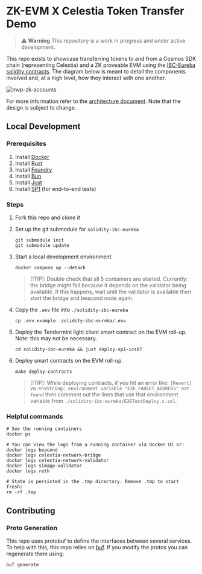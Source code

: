 # ZK-EVM X Celestia Token Transfer Demo

> ⚠️ **Warning**
> This repository is a work in progress and under active development.

This repo exists to showcase transferring tokens to and from a Cosmos SDK chain (representing Celestia) and a ZK proveable EVM using the [IBC-Eureka solidity contracts](https://github.com/cosmos/solidity-ibc-eureka/tree/main/src). The diagram below is meant to detail the components involved and, at a high level, how they interact with one another.

![mvp-zk-accounts](./mvp-zk-accounts.png)

For more information refer to the [architecture document](./ARCHITECTURE.md). Note that the design is subject to change.

## Local Development

### Prerequisites

1. Install [Docker](https://docs.docker.com/get-docker/)
1. Install [Rust](https://rustup.rs/)
1. Install [Foundry](https://book.getfoundry.sh/getting-started/installation)
1. Install [Bun](https://bun.sh/)
1. Install [Just](https://just.systems/man/en/)
1. Install [SP1](https://succinctlabs.github.io/sp1/getting-started/install.html) (for end-to-end tests)

### Steps

1. Fork this repo and clone it
1. Set up the git submodule for `solidity-ibc-eureka`

    ```shell
    git submodule init
    git submodule update
    ```

1. Start a local development environment

    ```shell
    docker compose up --detach
    ```

    > [!TIP]: Double check that all 5 containers are started. Currently: the bridge might fail because it depends on the validator being available. If this happens, wait until the validator is available then start the bridge and beacond node again.

1. Copy the `.env` file into `./solidity-ibc-eureka`

    ```shell
    cp .env.example .solidity-ibc-eureka/.env
    ```

1. Deploy the Tendermint light client smart contract on the EVM roll-up. Note: this may not be necessary.

    ```shell
    cd solidity-ibc-eureka && just deploy-sp1-ics07
    ```

1. Deploy smart contracts on the EVM roll-up.

    ```shell
    make deploy-contracts
    ```

    > [!TIP]: While deploying contracts, if you hit an error like: `[Revert] vm.envString: environment variable "E2E_FAUCET_ADDRESS" not found` then comment out the lines that use that environment variable from `./solidity-ibc-eureka/E2ETestDeploy.s.sol`.

### Helpful commands

```shell
# See the running containers
docker ps

# You can view the logs from a running container via Docker UI or:
docker logs beacond
docker logs celestia-network-bridge
docker logs celestia-network-validator
docker logs simapp-validator
docker logs reth

# State is persisted in the .tmp directory. Remove .tmp to start fresh:
rm -rf .tmp
```


## Contributing

### Proto Generation

This repo uses protobuf to define the interfaces between several services. To help with this, this
repo relies on [buf](https://buf.build). If you modify the protos you can regenerate them using:

```
buf generate
```